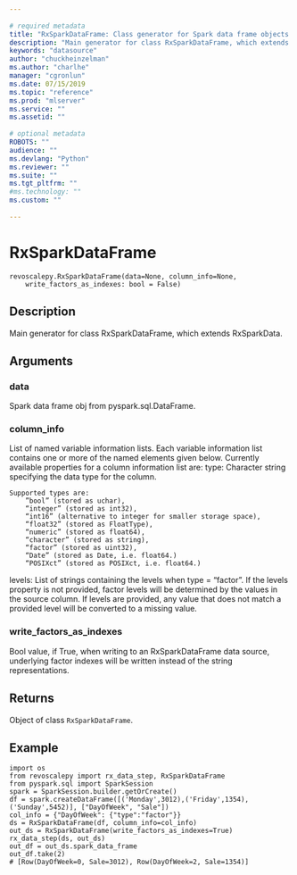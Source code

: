 ```yaml
--- 
 
# required metadata 
title: "RxSparkDataFrame: Class generator for Spark data frame objects (revoscalepy)" 
description: "Main generator for class RxSparkDataFrame, which extends RxSparkData." 
keywords: "datasource" 
author: "chuckheinzelman"
ms.author: "charlhe" 
manager: "cgronlun" 
ms.date: 07/15/2019
ms.topic: "reference" 
ms.prod: "mlserver" 
ms.service: "" 
ms.assetid: "" 
 
# optional metadata 
ROBOTS: "" 
audience: "" 
ms.devlang: "Python" 
ms.reviewer: "" 
ms.suite: "" 
ms.tgt_pltfrm: "" 
#ms.technology: "" 
ms.custom: "" 
 
---
```


# RxSparkDataFrame


 



```
revoscalepy.RxSparkDataFrame(data=None, column_info=None,
    write_factors_as_indexes: bool = False)
```





## Description

Main generator for class RxSparkDataFrame, which extends RxSparkData.


## Arguments


### data

Spark data frame obj from pyspark.sql.DataFrame.


### column_info

List of named variable information lists. Each variable
information list contains one or more of the named elements given below.
Currently available properties for a column information list are:
type: Character string specifying the data type for the column.

```
Supported types are:
    ”bool” (stored as uchar),
    “integer” (stored as int32),
    “int16” (alternative to integer for smaller storage space),
    “float32” (stored as FloatType),
    “numeric” (stored as float64),
    “character” (stored as string),
    “factor” (stored as uint32),
    “Date” (stored as Date, i.e. float64.)
    “POSIXct” (stored as POSIXct, i.e. float64.)
```

levels: List of strings containing the levels when type = “factor”. If
    the levels property is not provided, factor levels will be determined
    by the values in the source column. If levels are provided, any value
    that does not match a provided level will be converted to a missing
    value.


### write_factors_as_indexes

Bool value, if True, when writing to an
RxSparkDataFrame data source, underlying factor indexes will be written instead
of the string representations.


## Returns

Object of class `RxSparkDataFrame`.


## Example



```
import os
from revoscalepy import rx_data_step, RxSparkDataFrame
from pyspark.sql import SparkSession
spark = SparkSession.builder.getOrCreate()
df = spark.createDataFrame([('Monday',3012),('Friday',1354),('Sunday',5452)], ["DayOfWeek", "Sale"])
col_info = {"DayOfWeek": {"type":"factor"}}
ds = RxSparkDataFrame(df, column_info=col_info)
out_ds = RxSparkDataFrame(write_factors_as_indexes=True)
rx_data_step(ds, out_ds)
out_df = out_ds.spark_data_frame
out_df.take(2)
# [Row(DayOfWeek=0, Sale=3012), Row(DayOfWeek=2, Sale=1354)]
```


